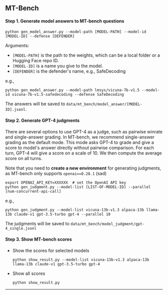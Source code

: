 ## MT-Bench

#### Step 1. Generate model answers to MT-bench questions
```
python gen_model_answer.py --model-path [MODEL-PATH] --model-id [MODEL-ID] --defense [DEFENDER]
```
Arguments:
  - `[MODEL-PATH]` is the path to the weights, which can be a local folder or a Hugging Face repo ID.
  - `[MODEL-ID]` is a name you give to the model.
  - `[DEFENDER]` is the defender's name, e.g., SafeDecoding

e.g.,
```
python gen_model_answer.py --model-path lmsys/vicuna-7b-v1.5 --model-id vicuna-7b-v1.5-safedecoding --defense SafeDecoding
```
The answers will be saved to `data/mt_bench/model_answer/[MODEL-ID].jsonl`.

#### Step 2. Generate GPT-4 judgments
There are several options to use GPT-4 as a judge, such as pairwise winrate and single-answer grading.
In MT-bench, we recommend single-answer grading as the default mode.
This mode asks GPT-4 to grade and give a score to model's answer directly without pairwise comparison.
For each turn, GPT-4 will give a score on a scale of 10. We then compute the average score on all turns.

Note that you need to **create a new environment** for generating judgments, as MT-bench only supports `openai==0.28.1` (sad)

```
export OPENAI_API_KEY=XXXXXX  # set the OpenAI API key
python gen_judgment.py --model-list [LIST-OF-MODEL-ID] --parallel [num-concurrent-api-call]
```

e.g.,
```
python gen_judgment.py --model-list vicuna-13b-v1.3 alpaca-13b llama-13b claude-v1 gpt-3.5-turbo gpt-4 --parallel 10
```
The judgments will be saved to `data/mt_bench/model_judgment/gpt-4_single.jsonl`

#### Step 3. Show MT-bench scores

- Show the scores for selected models
  ```
  python show_result.py --model-list vicuna-13b-v1.3 alpaca-13b llama-13b claude-v1 gpt-3.5-turbo gpt-4
  ```
- Show all scores
  ```
  python show_result.py
  ```

---
